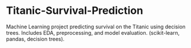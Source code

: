 # Titanic-Survival-Prediction
Machine Learning project predicting survival on the Titanic using decision trees. Includes EDA, preprocessing, and model evaluation. (scikit-learn, pandas, decision trees).
